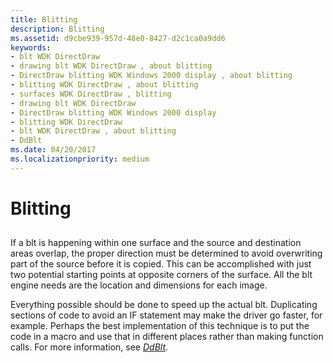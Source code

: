 ```yaml
---
title: Blitting
description: Blitting
ms.assetid: d9cbe939-957d-48e0-8427-d2c1ca0a9dd6
keywords:
- blt WDK DirectDraw
- drawing blt WDK DirectDraw , about blitting
- DirectDraw blitting WDK Windows 2000 display , about blitting
- blitting WDK DirectDraw , about blitting
- surfaces WDK DirectDraw , blitting
- drawing blt WDK DirectDraw
- DirectDraw blitting WDK Windows 2000 display
- blitting WDK DirectDraw
- blt WDK DirectDraw , about blitting
- DdBlt
ms.date: 04/20/2017
ms.localizationpriority: medium
---
```


# Blitting


## <span id="ddk_blitting_gg"></span><span id="DDK_BLITTING_GG"></span>


If a blt is happening within one surface and the source and destination areas overlap, the proper direction must be determined to avoid overwriting part of the source before it is copied. This can be accomplished with just two potential starting points at opposite corners of the surface. All the blt engine needs are the location and dimensions for each image.

Everything possible should be done to speed up the actual blt. Duplicating sections of code to avoid an IF statement may make the driver go faster, for example. Perhaps the best implementation of this technique is to put the code in a macro and use that in different places rather than making function calls. For more information, see [*DdBlt*](/windows/win32/api/ddrawint/nc-ddrawint-pdd_surfcb_blt).

 

